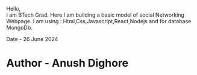 Hello, <br>
I am BTech Grad.
Here I am building a basic model of social Networking Webpage.
I am using : Html,Css,Javascript,React,Nodejs and for database MongoDb.


Date - 26 June 2024


# Author - Anush Dighore <br>
